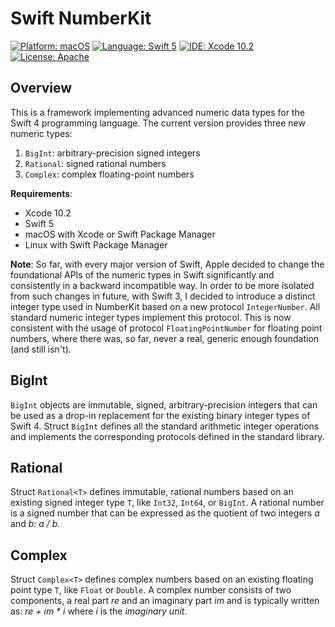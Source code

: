 # Swift NumberKit

<p>
<a href="https://developer.apple.com/osx/"><img src="https://img.shields.io/badge/Platform-macOS-blue.svg?style=flat" alt="Platform: macOS" /></a>
<a href="https://developer.apple.com/swift/"><img src="https://img.shields.io/badge/Language-Swift%205-green.svg?style=flat" alt="Language: Swift 5" /></a>
<a href="https://developer.apple.com/xcode/"><img src="https://img.shields.io/badge/IDE-Xcode%2010.2-orange.svg?style=flat" alt="IDE: Xcode 10.2" /></a>
<a href="https://raw.githubusercontent.com/objecthub/swift-lispkit/master/LICENSE"><img src="http://img.shields.io/badge/License-Apache-lightgrey.svg?style=flat" alt="License: Apache" /></a>
</p>

## Overview

This is a framework implementing advanced numeric data types for the Swift 4 programming
language. The current version provides three new numeric types:

  1. `BigInt`: arbitrary-precision signed integers
  2. `Rational`: signed rational numbers
  3. `Complex`: complex floating-point numbers

**Requirements**:
   - Xcode 10.2
   - Swift 5
   - macOS with Xcode or Swift Package Manager
   - Linux with Swift Package Manager

**Note**: So far, with every major version of Swift, Apple decided to change the foundational APIs of the numeric
types in Swift significantly and consistently in a backward incompatible way. In order to be more isolated from
such changes in future, with Swift 3, I decided to introduce a distinct integer type used in NumberKit based on a
new protocol `IntegerNumber`. All standard numeric integer types implement this protocol. This is now consistent
with the usage of protocol `FloatingPointNumber` for floating point numbers, where there was, so far, never a
real, generic enough foundation (and still isn't).


## BigInt

`BigInt` objects are immutable, signed, arbitrary-precision integers that can be used as a
drop-in replacement for the existing binary integer types of Swift 4. Struct `BigInt` defines all
the standard arithmetic integer operations and implements the corresponding protocols defined
in the standard library.


## Rational

Struct `Rational<T>` defines immutable, rational numbers based on an existing signed integer
type `T`, like `Int32`, `Int64`, or `BigInt`. A rational number is a signed number that can
be expressed as the quotient of two integers _a_ and _b_: _a / b_.


## Complex

Struct `Complex<T>` defines complex numbers based on an existing floating point type `T`,
like `Float` or `Double`. A complex number consists of two components, a real part _re_
and an imaginary part _im_ and is typically written as: _re + im * i_ where _i_ is
the _imaginary unit_.
